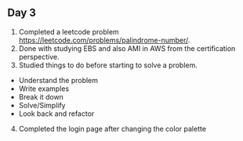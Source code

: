 ## Day 3

1. Completed a leetcode problem https://leetcode.com/problems/palindrome-number/.
2. Done with studying EBS and also AMI in AWS from the certification perspective.
3. Studied things to do before starting to solve a problem.
* Understand the problem
* Write examples
* Break it down
* Solve/Simplify
* Look back and refactor
4. Completed the login page after changing the color palette

